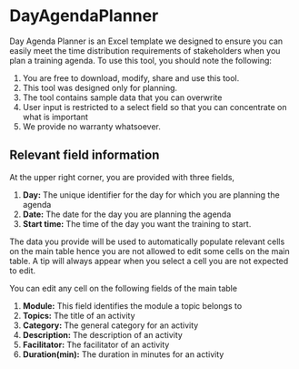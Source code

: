 # DayAgendaPlanner
Day Agenda Planner is an Excel template we designed to ensure you can easily meet the time distribution requirements of stakeholders when you plan a training agenda. To use this tool, you should note the following:
1. You are free to download, modify, share and use this tool.
2. This tool was designed only for planning.
3. The tool contains sample data that you can overwrite
4. User input is restricted to a select field so that you can concentrate on what is important
5. We provide no warranty whatsoever.

## Relevant field information
At the upper right corner, you are provided with three fields,
1. **Day:** The unique identifier for the day for which you are planning the agenda
2. **Date:** The date for the day you are planning the agenda
3. **Start time:** The time of the day you want the training to start.

The data you provide will be used to automatically populate relevant cells on the main table hence you are not allowed to edit some cells on the main table. A tip will always appear when you select a cell you are not expected to edit.

You can edit any cell on the following fields of the main table
1. **Module:** This field identifies the module a topic belongs to
2. **Topics:** The title of an activity
3. **Category:** The general category for an activity
4. **Description:** The description of an activity
5. **Facilitator:** The facilitator of an activity
6. **Duration(min):** The duration in minutes for an activity
